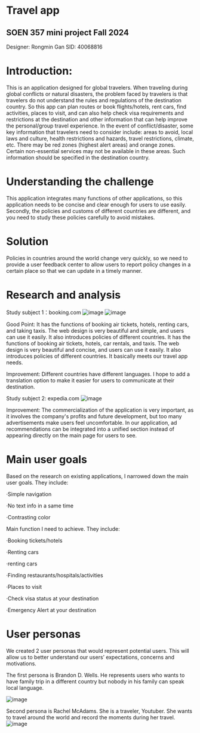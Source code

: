 Travel app
==

SOEN 357 mini project Fall 2024
-

Designer: Rongmin Gan 
SID: 40068816


Introduction:
==
This is an application designed for global travelers. When traveling during global conflicts or natural disasters, the problem faced by travelers is that travelers do not understand the rules and regulations of the destination country. So this app can plan routes or book flights/hotels, rent cars, find activities, places to visit, and can also help check visa requirements and restrictions at the destination and other information that can help improve the personal/group travel experience. In the event of conflict/disaster, some key information that travelers need to consider include: areas to avoid, local laws and culture, health restrictions and hazards, travel restrictions, climate, etc. There may be red zones (highest alert areas) and orange zones. Certain non-essential services may not be available in these areas. Such information should be specified in the destination country.

Understanding the challenge
==
This application integrates many functions of other applications, so this application needs to be concise and clear enough for users to use easily. Secondly, the policies and customs of different countries are different, and you need to study these policies carefully to avoid mistakes.

Solution
==
Policies in countries around the world change very quickly, so we need to provide a user feedback center to allow users to report policy changes in a certain place so that we can update in a timely manner.

Research and analysis
==
Study subject 1：booking.com 
![image](https://github.com/user-attachments/assets/f6def0ff-bdb7-408e-8b17-95428470110b)
![image](https://github.com/user-attachments/assets/8a8e9b8e-592b-4ef2-8c73-68f490a9bc68)

Good Point: 
It has the functions of booking air tickets, hotels, renting cars, and taking taxis. The web design is very beautiful and simple, and users can use it easily. It also introduces policies of different countries. It has the functions of booking air tickets, hotels, car rentals, and taxis. The web design is very beautiful and concise, and users can use it easily. It also introduces policies of different countries. It basically meets our travel app needs.

Improvement:
Different countries have different languages. I hope to add a translation option to make it easier for users to communicate at their destination.


Study subject 2: expedia.com
![image](https://github.com/user-attachments/assets/8295cead-25f1-4663-9722-decf86c62f77)

Improvement:
The commercialization of the application is very important, as it involves the company's profits and future development, but too many advertisements make users feel uncomfortable. In our application, ad recommendations can be integrated into a unified section instead of appearing directly on the main page for users to see.

Main user goals
==
Based on the research on existing applications, I narrowed down the main user goals. They include:

  ·Simple navigation  
  
  ·No text info in a same time  

  ·Contrasting color

Main function I need to achieve. They include:

  ·Booking tickets/hotels

  ·Renting cars

  ·renting cars

  ·Finding restaurants/hospitals/activities

  ·Places to visit

  ·Check visa status at your destination

  ·Emergency Alert at your destination 

User personas
==
We created 2 user personas that would represent potential users. This will allow us to better understand our users’ expectations, concerns and motivations.

The first persona is Brandon D. Wells. He represents users who wants to have family trip in a different country but nobody in his family can speak local language.

![image](https://github.com/user-attachments/assets/6b64d811-1515-45d2-a3d8-2ee1569d15e2)

Second persona is Rachel McAdams. She is a traveler, Youtuber. She wants to travel around the world and record the moments during her travel.
![image](https://github.com/user-attachments/assets/15486ea4-167a-4007-a8a3-e9a53691d372)



